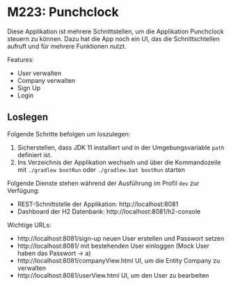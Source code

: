 # M223: Punchclock
Diese Applikation ist mehrere Schnittstellen, um die Applikation Punchclock steuern zu können. Dazu hat die App noch ein 
UI, das die Schnittschtellen aufruft und für mehrere Funktionen nutzt.

Features:
- User verwalten
- Company verwalten
- Sign Up
- Login

## Loslegen
Folgende Schritte befolgen um loszulegen:
1. Sicherstellen, dass JDK 11 installiert und in der Umgebungsvariable `path` definiert ist.
2. Ins Verzeichnis der Applikation wechseln und über die Kommandozeile mit `./gradlew bootRun` oder `./gradlew.bat bootRun` starten

Folgende Dienste stehen während der Ausführung im Profil `dev` zur Verfügung:
- REST-Schnittstelle der Applikation: http://localhost:8081
- Dashboard der H2 Datenbank: http://localhost:8081/h2-console

Wichtige URLs:
- http://localhost:8081/sign-up neuen User erstellen und Passwort setzen
- http://localhost:8081/ mit bestehenden User einloggen (Mock User haben das Passwort -> a)
- http://localhost:8081/companyView.html UI, um die Entity Company zu verwalten
- http://localhost:8081/userView.html UI, um den User zu bearbeiten